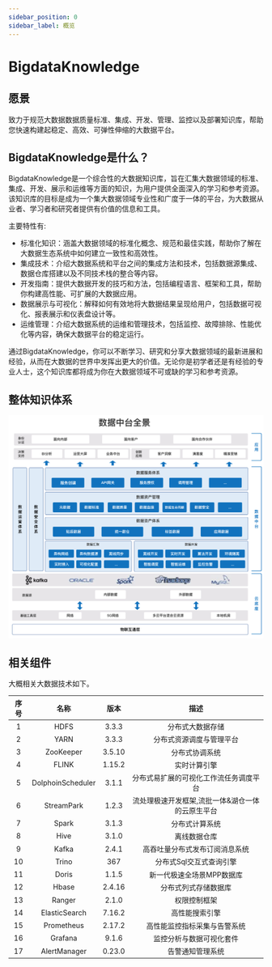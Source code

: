 ```yaml
---
sidebar_position: 0
sidebar_label: 概览
---
```

# BigdataKnowledge

## 愿景
致力于规范大数据数据质量标准、集成、开发、管理、监控以及部署知识库，帮助您快速构建起稳定、高效、可弹性伸缩的大数据平台。

## BigdataKnowledge是什么？
BigdataKnowledge是一个综合性的大数据知识库，旨在汇集大数据领域的标准、集成、开发、展示和运维等方面的知识，为用户提供全面深入的学习和参考资源。该知识库的目标是成为一个集大数据领域专业性和广度于一体的平台，为大数据从业者、学习者和研究者提供有价值的信息和工具。

主要特性有:

* 标准化知识：涵盖大数据领域的标准化概念、规范和最佳实践，帮助你了解在大数据生态系统中如何建立一致性和高效性。
* 集成技术：介绍大数据系统和平台之间的集成方法和技术，包括数据源集成、数据仓库搭建以及不同技术栈的整合等内容。
* 开发指南：提供大数据开发的技巧和方法，包括编程语言、框架和工具，帮助你构建高性能、可扩展的大数据应用。
* 数据展示与可视化：解释如何有效地将大数据结果呈现给用户，包括数据可视化、报表展示和仪表盘设计等。
* 运维管理：介绍大数据系统的运维和管理技术，包括监控、故障排除、性能优化等内容，确保大数据平台的稳定运行。

通过BigdataKnowledge，你可以不断学习、研究和分享大数据领域的最新进展和经验，从而在大数据的世界中发挥出更大的价值。无论你是初学者还是有经验的专业人士，这个知识库都将成为你在大数据领域不可或缺的学习和参考资源。


## 整体知识体系

![img](./architecture.png)

## 相关组件

大概相关大数据技术如下。

| 序号 |       名称        |  版本  |                       描述                       |
| :--: | :---------------: | :----: | :----------------------------------------------: |
|  1   |       HDFS        | 3.3.3  |                 分布式大数据存储                 |
|  2   |       YARN        | 3.3.3  |             分布式资源调度与管理平台             |
|  3   |     ZooKeeper     | 3.5.10 |                  分布式协调系统                  |
|  4   |       FLINK       | 1.15.2 |                   实时计算引擎                   |
|  5   | DolphoinScheduler | 3.1.1  |      分布式易扩展的可视化工作流任务调度平台      |
|  6   |    StreamPark     | 1.2.3  | 流处理极速开发框架,流批一体&湖仓一体的云原生平台 |
|  7   |       Spark       | 3.1.3  |                  分布式计算系统                  |
|  8   |       Hive        | 3.1.0  |                   离线数据仓库                   |
|  9   |       Kafka       | 2.4.1  |          高吞吐量分布式发布订阅消息系统          |
|  10  |       Trino       |  367   |             分布式Sql交互式查询引擎              |
|  11  |       Doris       | 1.1.5  |            新一代极速全场景MPP数据库             |
|  12  |       Hbase       | 2.4.16 |               分布式列式存储数据库               |
|  13  |      Ranger       | 2.1.0  |                   权限控制框架                   |
|  14  |   ElasticSearch   | 7.16.2 |                  高性能搜索引擎                  |
|  15  |    Prometheus     | 2.17.2 |           高性能监控指标采集与告警系统           |
|  16  |      Grafana      | 9.1.6  |             监控分析与数据可视化套件             |
|  17  |   AlertManager    | 0.23.0 |                 告警通知管理系统                 |

